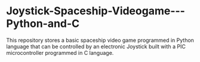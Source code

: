 # Joystick-Spaceship-Videogame---Python-and-C
This repository stores a basic spaceship video game programmed in Python language that can be controlled by an electronic Joystick built with a PIC microcontroller programmed in C language.
